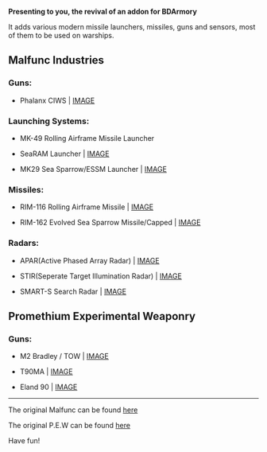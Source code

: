 **Presenting to you, the revival of an addon for BDArmory**

It adds various modern missile launchers, missiles, guns and sensors, most of them to be used on warships.

## Malfunc Industries

### Guns:

* Phalanx CIWS | [IMAGE](https://github.com/user-attachments/assets/e5896160-426d-48ea-97ad-7424e84b5f19)


### Launching Systems:

* MK-49 Rolling Airframe Missile Launcher

* SeaRAM Launcher | [IMAGE](https://github.com/user-attachments/assets/8a59fc83-e7ab-4b9b-96d1-ffbb0604d0cc)

* MK29 Sea Sparrow/ESSM Launcher | [IMAGE](https://github.com/user-attachments/assets/00a584f7-9c08-4735-9761-710b640533c5)


### Missiles:

* RIM-116 Rolling Airframe Missile | [IMAGE](https://github.com/user-attachments/assets/7b52610e-9479-4fbe-96c6-89dd1d76e1ea)

* RIM-162 Evolved Sea Sparrow Missile/Capped | [IMAGE](https://github.com/user-attachments/assets/17506811-c22e-4824-8573-2fdbc79d0147)


### Radars:

* APAR(Active Phased Array Radar) | [IMAGE](https://github.com/user-attachments/assets/68a9c3c1-de48-402c-aef2-e8d5f5a7121b)

* STIR(Seperate Target Illumination Radar) | [IMAGE](https://github.com/user-attachments/assets/d666df92-6570-4482-b69d-ff8b937fa1fb)

* SMART-S Search Radar | [IMAGE](https://github.com/user-attachments/assets/b780c39d-85d1-4a0e-8514-2ff532fa2618)

  
## Promethium Experimental Weaponry

### Guns:

*  M2 Bradley / TOW | [IMAGE](https://github.com/user-attachments/assets/8d59fc13-bd40-4844-8850-7659f6d1687f)

*  T90MA | [IMAGE](https://github.com/user-attachments/assets/52c2d04c-64ee-44d2-a1ee-2d1dbf0c50ec)

*  Eland 90 | [IMAGE](https://github.com/user-attachments/assets/e6a07f93-4d7b-47b2-b857-ed51185edb7f)

-------------------------------------------------------

The original Malfunc can be found [here](https://forum.kerbalspaceprogram.com/topic/132330-112bda-01101-malfunc-weaponry-r09mk29-launcher-and-friends-may-04/#comments)

The original P.E.W can be found [here](https://spacedock.info/mod/237/P.E.W)


Have fun!

